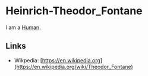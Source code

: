 # Heinrich-Theodor_Fontane

I am a [Human](40000001.md).

## Links

- Wikpedia: [https://en.wikipedia.org](https://en.wikipedia.org/wiki/Theodor_Fontane)
